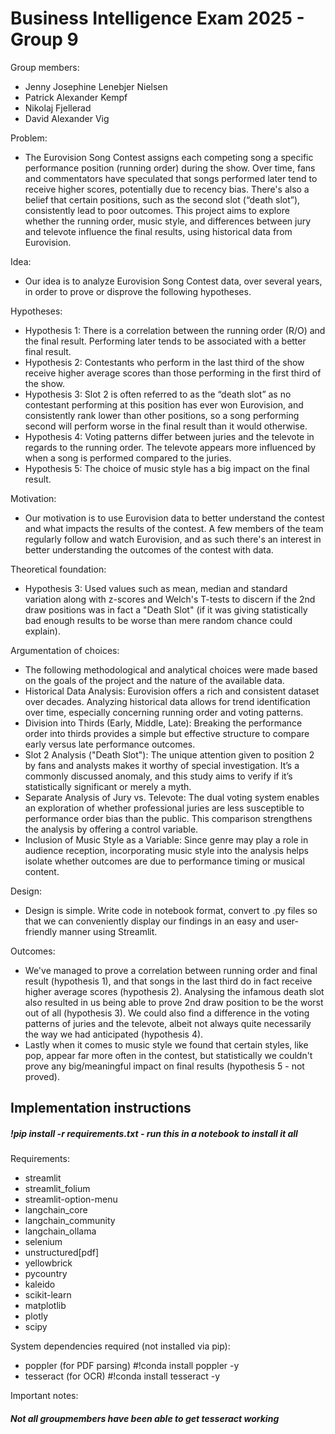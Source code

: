 # Business Intelligence Exam 2025 - Group 9

Group members:
- Jenny Josephine Lenebjer Nielsen
- Patrick Alexander Kempf
- Nikolaj Fjellerad
- David Alexander Vig

Problem:
* The Eurovision Song Contest assigns each competing song a specific performance position (running order) during the show. Over time, fans and commentators have speculated that songs performed later tend to receive higher scores, potentially due to recency bias. There's also a belief that certain positions, such as the second slot (“death slot”), consistently lead to poor outcomes. This project aims to explore whether the running order, music style, and differences between jury and televote influence the final results, using historical data from Eurovision.

Idea:
* Our idea is to analyze Eurovision Song Contest data, over several years, in order to prove or disprove the following hypotheses.

Hypotheses:
- Hypothesis 1: There is a correlation between the running order (R/O) and the final result. Performing later tends to be associated with a better final result.
- Hypothesis 2: Contestants who perform in the last third of the show receive higher average scores than those performing in the first third of the show.
- Hypothesis 3: Slot 2 is often referred to as the “death slot” as no contestant performing at this position has ever won Eurovision, and consistently rank lower than other positions, so a song performing second will perform worse in the final result than it would otherwise.
- Hypothesis 4: Voting patterns differ between juries and the televote in regards to the running order. The televote appears more influenced by when a song is performed compared to the juries.
- Hypothesis 5: The choice of music style has a big impact on the final result.

Motivation:
* Our motivation is to use Eurovision data to better understand the contest and what impacts the results of the contest. A few members of the team regularly follow and watch Eurovision, and as such there's an interest in better understanding the outcomes of the contest with data.

Theoretical foundation:
* Hypothesis 3: Used values such as mean, median and standard variation along with z-scores and Welch's T-tests to discern if the 2nd draw positions was in fact a "Death Slot" (if it was giving statistically bad enough results to be worse than mere random chance could explain).

Argumentation of choices:
* The following methodological and analytical choices were made based on the goals of the project and the nature of the available data.
* Historical Data Analysis: Eurovision offers a rich and consistent dataset over decades. Analyzing historical data allows for trend identification over time, especially concerning running order and voting patterns.
* Division into Thirds (Early, Middle, Late): Breaking the performance order into thirds provides a simple but effective structure to compare early versus late performance outcomes. 
* Slot 2 Analysis ("Death Slot"): The unique attention given to position 2 by fans and analysts makes it worthy of special investigation. It’s a commonly discussed anomaly, and this study aims to verify if it’s statistically significant or merely a myth.
* Separate Analysis of Jury vs. Televote: The dual voting system enables an exploration of whether professional juries are less susceptible to performance order bias than the public. This comparison strengthens the analysis by offering a control variable.
* Inclusion of Music Style as a Variable: Since genre may play a role in audience reception, incorporating music style into the analysis helps isolate whether outcomes are due to performance timing or musical content. 

Design:
* Design is simple. Write code in notebook format, convert to .py files so that we can conveniently display our findings in an easy and user-friendly manner using Streamlit.

Outcomes:
* We've managed to prove a correlation between running order and final result (hypothesis 1), and that songs in the last third do in fact receive higher average scores (hypothesis 2). Analysing the infamous death slot also resulted in us being able to prove 2nd draw position to be the worst out of all (hypothesis 3). We could also find a difference in the voting patterns of juries and the televote, albeit not always quite necessarily the way we had anticipated (hypothesis 4).
* Lastly when it comes to music style we found that certain styles, like pop, appear far more often in the contest, but statistically we couldn't prove any big/meaningful impact on final results (hypothesis 5 - not proved).

## Implementation instructions
##### !pip install -r requirements.txt - run this in a notebook to install it all

Requirements:
- streamlit
- streamlit_folium
- streamlit-option-menu
- langchain_core
- langchain_community
- langchain_ollama
- selenium
- unstructured[pdf]
- yellowbrick
- pycountry
- kaleido
- scikit-learn
- matplotlib
- plotly
- scipy

System dependencies required (not installed via pip):
- poppler (for PDF parsing) #!conda install poppler -y
- tesseract (for OCR) #!conda install tesseract -y

Important notes:
##### Not all groupmembers have been able to get tesseract working
